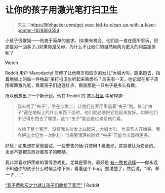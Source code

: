 # 让你的孩子用激光笔打扫卫生

> 原文：<https://lifehacker.com/get-your-kid-to-clean-up-with-a-laser-pointer-1828863554>

小孩子很像猫——热衷于简单的追求。(如果有机会，他们会一直在厕所里玩，但那是另一回事了。)如果你是父母，为什么不让他们的自然倾向为更大的利益服务呢？

Watch

Reddit 用户 Manodactyl 厌倦了让他两岁和四岁的女儿“大喊大叫，跑来跑去，指着地板上的每一件物品”来打扫卫生听起来熟悉吗？后来有一天，他记起在房子周围挥舞激光笔，看着孩子们追逐红点，假装那是一只虫子是多么有趣。

所以他想出了一个新计划。他在 Reddit 的 [育儿社区](https://www.reddit.com/r/Parenting/comments/998oci/i_just_got_the_kids_to_pickup_the_living_room/) 中解释道:

> 我去找了“虫子”，坐在沙发上，让他们在客厅里追着“虫子”跑。每当“虫子”藏在地板上的什么东西下面时，他们就必须把它捡起来放好。如果他们不记得东西去了哪里，这个“虫子”就会跑过来给他们看。
> 
> 收拾了整个客厅，没有我从沙发上站起来，大喊大叫，也没有人开始哭。我会把这次记为一次胜利！当需要清理的时候,“虫子”可能会出现得更多。

好玩！如果想在家里尝试，一些警告的话:只使用 1 级激光，这是被认为安全的。永远不要把东西对着孩子的眼睛。

我非常喜欢把困难的事情游戏化，尤其是家务。最好是 [有一整套选择](https://offspring.lifehacker.com/gamify-chores-with-little-kids-1823439260)——你永远不知道你的孩子什么时候会停下来，看看这个 bug，想清楚了，然后说，*“嘿，等一下……”*

[“我不费吹灰之力就让孩子们收拾了客厅”](https://www.reddit.com/r/Parenting/comments/998oci/i_just_got_the_kids_to_pickup_the_living_room/) | Reddit